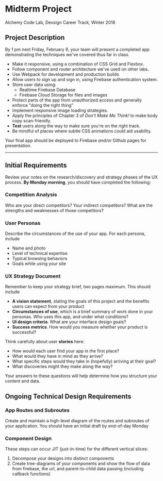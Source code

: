 # Midterm Project

Alchemy Code Lab, Devsign Career Track, Winter 2018

## Project Description

By 1 pm next Friday, February 9, your team will present a completed app demonstrating the techniques we've covered thus far in class.

* Make it responsive, using a combination of CSS Grid and Flexbox.
* Follow component and router architecture we've used on other labs.
* Use Webpack for development and production builds
* Allow users to sign up and sign in, using Firebase authentication system.
* Store user data using:
  * Realtime Firebase Database
  * Firebase Cloud Storage for files and images
* Protect parts of the app from unauthorized access and generally enforce "doing the right thing"
* Implement responsive image loading strategies.
* Apply the principles of Chapter 3 of *Don't Make Me Think!* to make body copy scan-friendly.
* **Test** users along the way to make sure you're on the right track.
* Be mindful of places where subtle CSS animations could aid usability.

Your final app should be deployed to Firebase _and/or_ Github pages for presentation.

---

## Initial Requirements

Review your notes on the research/discovery and strategy phases of the UX process. **By Monday morning**, you should have completed the following:

### Competition Analysis

Who are your direct competitors? Your indirect competitors? What are the strengths and weaknesses of those competitors?

### User Personas

Describe the circumstances of the use of your app. For each persona, include

* Name and photo
* Level of technical expertise
* Typical browsing behaviors
* Goals while using your site

### UX Strategy Document

Remember to keep your strategy brief, two pages maximum. This should include

* **A vision statement**, stating the goals of this project and the benefits users can expect from your product
* **Circumstances of use**, which is a brief summary of work done in your personas. Who uses this app, and under what conditions?
* **UI design criteria**. What are your interface design goals?
* **Success metrics**. How would you measure whether your product is successful?

Think carefully about user **stories** here: 

* How would each user find your app in the first place? 
* What would they have in mind as they arrive? 
* What specific steps would they take in (hopefully) arriving at their goal? 
* What discoveries might they make along the way?

Your answers to these questions will help determine how you structure your content and data.

## Ongoing Technical Design Requirements

### App Routes and Subroutes

Create and maintain a high-level diagram of the routes and subroutes of your application. You should have an initial draft by end-of-day Monday

### Component Design

These steps can occur JIT (just-in-time) for the different vertical slices:

1. Decompose your designs into distinct components
1. Create tree-diagrams of your components and show the flow of data from firebase, the url, and parent-to-child data passing (including callback functions)
